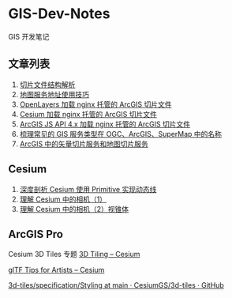 # GIS-Dev-Notes

GIS 开发笔记

## 文章列表

1. [切片文件结构解析](./data/tile-file-structure.md)
2. [地图服务地址使用技巧](./data/mapserver-url-skill.md)
3. [OpenLayers 加载 nginx 托管的 ArcGIS 切片文件](./map/ol-resolve-static-tile.md)
4. [Cesium 加载 nginx 托管的 ArcGIS 切片文件](./map/cesium-resolve-static-tile.md)
5. [ArcGIS JS API 4.x 加载 nginx 托管的 ArcGIS 切片文件](./map/arcgis-js-resolve-static-tile.md)
6. [梳理常见的 GIS 服务类型在 OGC、ArcGIS、SuperMap 中的名称](./services/common-gis-services-type.md)
7. [ArcGIS 中的矢量切片服务和地图切片服务](./services/grid-tile-and-vector-tile.md)

## Cesium 
1. [深度剖析 Cesium 使用 Primitive 实现动态线](./map/cesium-primitive-dynamic-line.md)
2. [理解 Cesium 中的相机（1）](./cesium/camera.md)
3. [理解 Cesium 中的相机（2）视锥体](./cesium/camera-frustum.md)

## ArcGIS Pro



Cesium 3D Tiles 专题
[3D Tiling – Cesium](https://cesium.com/learn/3d-tiling/)

[glTF Tips for Artists – Cesium](https://cesium.com/blog/2014/12/15/gltf-tips-for-artists/)

[3d-tiles/specification/Styling at main · CesiumGS/3d-tiles · GitHub](https://github.com/CesiumGS/3d-tiles/tree/main/specification/Styling#overview)





